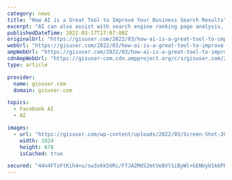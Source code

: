 ```yaml
---
category: news
title: "How AI is a Great Tool to Improve Your Business Search Results"
excerpt: "AI can also assist with search engine ranking page analysis, keyword research, and much more. According to statistics, 30 % of businesses that used AI in SEO reported a 6-10% revenue increase after implementing the technology. Notably, AI has significantly ..."
publishedDateTime: 2022-03-17T17:07:00Z
originalUrl: "https://gisuser.com/2022/03/how-ai-is-a-great-tool-to-improve-your-business-search-results/"
webUrl: "https://gisuser.com/2022/03/how-ai-is-a-great-tool-to-improve-your-business-search-results/"
ampWebUrl: "https://gisuser.com/2022/03/how-ai-is-a-great-tool-to-improve-your-business-search-results/amp/"
cdnAmpWebUrl: "https://gisuser-com.cdn.ampproject.org/c/s/gisuser.com/2022/03/how-ai-is-a-great-tool-to-improve-your-business-search-results/amp/"
type: article

provider:
  name: gisuser.com
  domain: gisuser.com

topics:
  - Facebook AI
  - AI

images:
  - url: "https://gisuser.com/wp-content/uploads/2022/03/Screen-Shot-2022-03-17-at-10.04.35-AM-1024x678.png"
    width: 1024
    height: 678
    isCached: true

secured: "44n4FTsFtKih4+u/sw3xkk5URi/F7JA2MdS2mtVe8VlSiByWl+GENUyU1k6Pbbaz/V8wczkWhv3Q/kD79iXS4oyprHulQ4JiD1ej/7nURBFhcNMA9zjl6t9OuS93Q8LWjJK6LVlhMWvT+3JmWqrJd6d/oaSU/NBYuhqxCxfU4DTp2em1RRcLN52A9LjjwYa36CNVjymVwny+/dB0m5bsCi3L4YWzK3op77SNt4gVXaWl/7yt9KiPFc8vlJIWtccNKzQLobH1O+nEjHjQIyDHlM4rRnjyWnDq77+JoRltZKFqMYocjsvnpJzZKkpy8YCNhibRdcvPC0lXMun0Nh2HVfOr4zLsKEQJkzvDu270B00=;BSu3J2gXS8MmHmadkOz90w=="
---
```


